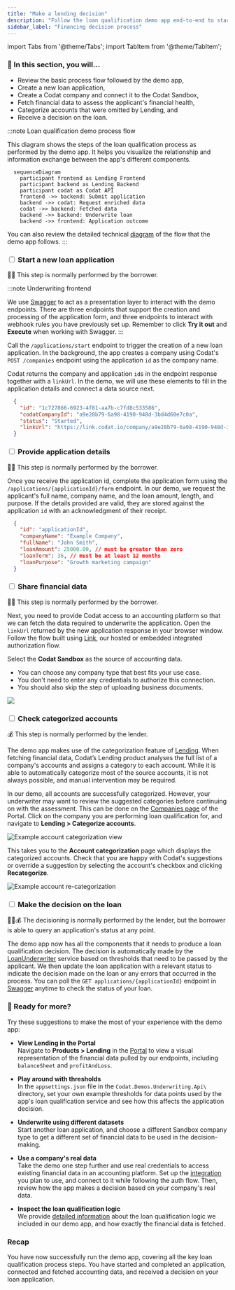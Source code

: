 ```yaml
---
title: "Make a lending decision"
description: "Follow the loan qualification demo app end-to-end to start an application, analyze it, and make a decision on the loan request"
sidebar_label: "Financing decision process"
---
```


import Tabs from '@theme/Tabs';
import TabItem from '@theme/TabItem';

### 🚀 In this section, you will...

* Review the basic process flow followed by the demo app,
* Create a new loan application,
* Create a Codat company and connect it to the Codat Sandbox,
* Fetch financial data to assess the applicant's financial health, 
* Categorize accounts that were omitted by Lending, and
* Receive a decision on the loan. 

:::note Loan qualification demo process flow

This diagram shows the steps of the loan qualification process as performed by the demo app. It helps you visualize the relationship and information exchange between the app's different components.

``` mermaid
  sequenceDiagram
    participant frontend as Lending Frontend 
    participant backend as Lending Backend 
    participant codat as Codat API
    frontend ->> backend: Submit application
    backend ->> codat: Request enriched data
    codat ->> backend: Fetched data
    backend ->> backend: Underwrite loan
    backend ->> frontend: Application outcome
```  
You can also review the detailed technical [diagram](https://github.com/codatio/demo-loan-qualification#implementing-the-solution) of the flow that the demo app follows.
:::  

### <input type="checkbox" unchecked /> Start a new loan application  

🙏🏽 This step is normally performed by the borrower.

:::note Underwriting frontend

We use [Swagger](http://localhost:5069/swagger/index.html) to act as a presentation layer to interact with the demo endpoints. There are three endpoints that support the creation and processing of the application form, and three endpoints to interact with webhook rules you have previously set up. Remember to click **Try it out** and **Execute** when working with Swagger.
:::

Call the `/applications/start` endpoint to trigger the creation of a new loan application. In the background, the app creates a company using Codat's `POST /companies` endpoint using the application `id` as the company name.

Codat returns the company and application `id`s in the endpoint response together with a `linkUrl`. In the demo, we will use these elements to fill in the application details and connect a data source next.  

```json title="Example endpoint response"
  {
    "id": "1c727866-6923-4f81-aa7b-c7fd8c533586",
    "codatCompanyId": "a9e28b79-6a98-4190-948d-3bd4d60e7c0a",
    "status": "Started", 
    "linkUrl": "https://link.codat.io/company/a9e28b79-6a98-4190-948d-3bd4d60e7c0a"
  }
```

### <input type="checkbox" unchecked /> Provide application details  

🙏🏽 This step is normally performed by the borrower.

Once you receive the application id, complete the application form using the `/applications/{applicationId}/form` endpoint. In our demo, we request the applicant's full name, company name, and the loan amount, length, and purpose. If the details provided are valid, they are stored against the application `id` with an acknowledgment of their receipt. 

```json title="Example application form"
  {
    "id": "applicationId", 
    "companyName": "Example Company",
    "fullName": "John Smith",
    "loanAmount": 25000.00, // must be greater than zero 
    "loanTerm": 36, // must be at least 12 months
    "loanPurpose": "Growth marketing campaign"
  }
```

### <input type="checkbox" unchecked /> Share financial data  

🙏🏽 This step is normally performed by the borrower.

Next, you need to provide Codat access to an accounting platform so that we can fetch the data required to underwrite the application. Open the `linkUrl` returned by the new application response in your browser window. Follow the flow built using [Link](/auth-flow/overview), our hosted or embedded integrated authorization flow. 

Select the **Codat Sandbox** as the source of accounting data.
* You can choose any company type that best fits your use case.
* You don't need to enter any credentials to authorize this connection. 
* You should also skip the step of uploading business documents. 

![](/img/use-cases/loan-qualification/sandbox-credentials-modal.png)

### <input type="checkbox" unchecked /> Check categorized accounts 

💰 This step is normally performed by the lender.

The demo app makes use of the categorization feature of [Lending](/lending/overview). When fetching financial data, Codat’s Lending product analyses the full list of a company's accounts and assigns a category to each account. While it is able to automatically categorize most of the source accounts, it is not always possible, and manual intervention may be required. 

In our demo, all accounts are successfully categorized. However, your underwriter may want to review the suggested categories before continuing on with the assessment. This can be done on the [Companies page](https://app.codat.io/companies) of the Portal. Click on the company you are performing loan qualification for, and navigate to **Lending > Categorize accounts**.

![Example account categorization view](/img/use-cases/loan-qualification/account-categorization-view.png)

This takes you to the **Account categorization** page which displays the categorized accounts. Check that you are happy with Codat's suggestions or override a suggestion by selecting the account's checkbox and clicking **Recategorize**.

![Example account re-categorization](/img/use-cases/loan-qualification/account-categorization-recategorization.png)

### <input type="checkbox" unchecked /> Make the decision on the loan 

🙏🏽💰 The decisioning is normally performed by the lender, but the borrower is able to query an application's status at any point.

The demo app now has all the components that it needs to produce a loan qualification decision. The decision is automatically made by the 
[LoanUnderwriter](https://github.com/codatio/demo-loan-qualification/blob/main/Codat.Demos.Underwriting.Api/Services/LoanUnderwriter.cs) service based on thresholds that need to be passed by the applicant. We then update the loan application with a relevant status to indicate the decision made on the loan or any errors that occurred in the process. You can poll the `GET applications/{applicationId}` endpoint in [Swagger](http://localhost:5069/swagger/index.html) anytime to check the status of your loan. 

### 💪 Ready for more? 

Try these suggestions to make the most of your experience with the demo app:

- **View Lending in the Portal**  
  Navigate to **Products > Lending** in the [Portal](https://app.codat.io/) to view a visual representation of the financial data pulled by our endpoints, including `balanceSheet` and `profitAndLoss`.
  
- **Play around with thresholds**  
  In the `appsettings.json` file in the `Codat.Demos.Underwriting.Api\` directory, set your own example thresholds for data points used by the app's loan qualification service and see how this affects the application decision.

- **Underwrite using different datasets**  
  Start another loan application, and choose a different Sandbox company type to get a different set of financial data to be used in the decision-making. 

- **Use a company's real data**  
  Take the demo one step further and use real credentials to access existing financial data in an accounting platform. Set up the [integration](/integrations/accounting/overview) you plan to use, and connect to it while following the auth flow. Then, review how the app makes a decision based on your company's real data. 

- **Inspect the loan qualification logic**  
  We provide [detailed information](/lending/guides/loan-qualification/uw-decision) about the loan qualification logic we included in our demo app, and how exactly the financial data is fetched. 
  

### Recap

You have now successfully run the demo app, covering all the key loan qualification process steps. You have started and completed an application, connected and fetched accounting data, and received a decision on your loan application. 
